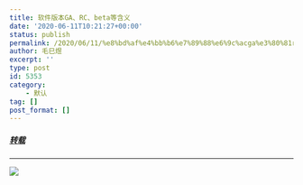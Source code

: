 ```yaml
---
title: 软件版本GA、RC、beta等含义
date: '2020-06-11T10:21:27+00:00'
status: publish
permalink: /2020/06/11/%e8%bd%af%e4%bb%b6%e7%89%88%e6%9c%acga%e3%80%81rc%e3%80%81beta%e7%ad%89%e5%90%ab%e4%b9%89
author: 毛巳煜
excerpt: ''
type: post
id: 5353
category:
    - 默认
tag: []
post_format: []
---
```

##### **[转载](https://blog.csdn.net/gnail_oug/article/details/79998154 "转载")**

- - - - - -

![](http://qiniu.dev-share.top/png/%E8%BD%AF%E4%BB%B6%E7%89%88%E6%9C%ACGA-RC-beta%E7%AD%89%E5%90%AB%E4%B9%89.png)